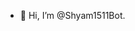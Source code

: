 - 👋 Hi, I’m @Shyam1511Bot.


<!---
Shyam1511Bot/Shyam1511Bot is a ✨ special ✨ repository because its `README.md` (this file) appears on your GitHub profile.
You can click the Preview link to take a look at your changes.
--->
